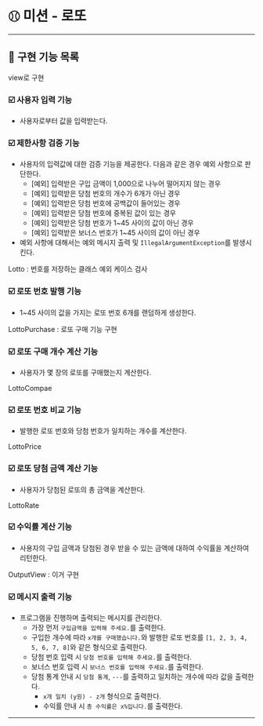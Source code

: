 # ⚾︎ 미션 - 로또

---

## 🌟 구현 기능 목록

view로 구현 
### ☑️ 사용자 입력 기능
- 사용자로부터 값을 입력받는다.

### ☑️ 제한사항 검증 기능
- 사용자의 입력값에 대한 검증 기능을 제공한다. 다음과 같은 경우 예외 사항으로 판단한다.
  - [예외] 입력받은 구입 금액이 1,000으로 나누어 떨어지지 않는 경우 
  - [예외] 입력받은 당첨 번호의 개수가 6개가 아닌 경우  
  - [예외] 입력받은 당첨 번호에 공백값이 들어있는 경우 
  - [예외] 입력받은 당첨 번호에 중복된 값이 있는 경우 
  - [예외] 입력받은 당첨 번호가 1~45 사이의 값이 아닌 경우 
  - [예외] 입력받은 보너스 번호가 1~45 사이의 값이 아닌 경우 
- 예외 사항에 대해서는 예외 메시지 출력 및 `IllegalArgumentException`를 발생시킨다.

Lotto : 번호를 저장하는 클래스
예외 케이스 검사
### ☑️ 로또 번호 발행 기능
- 1~45 사이의 값을 가지는 로또 번호 6개를 랜덤하게 생성한다.

LottoPurchase : 로또 구매 기능 구현
### ☑️ 로또 구매 개수 계산 기능
- 사용자가 몇 장의 로또를 구매했는지 계산한다.

LottoCompae
### ☑️ 로또 번호 비교 기능
- 발행한 로또 번호와 당첨 번호가 일치하는 개수를 계산한다.

LottoPrice
### ☑️ 로또 당첨 금액 계산 기능
- 사용자가 당첨된 로또의 총 금액을 계산한다.

LottoRate
### ☑️ 수익률 계산 기능
- 사용자의 구입 금액과 당첨된 경우 받을 수 있는 금액에 대하여 수익률을 계산하여 리턴한다.

OutputView : 이거 구현
### ☑️ 메시지 출력 기능 
- 프로그램을 진행하며 출력되는 메시지를 관리한다.
  - 가장 먼저 `구입금액을 입력해 주세요.`를 출력한다.
  - 구입한 개수에 따라 `x개를 구매했습니다.`와 발행한 로또 번호를 `[1, 2, 3, 4, 5, 6, 7, 8]`와 같은 형식으로 출력한다.
  - 당첨 번호 입력 시 `당첨 번호를 입력해 주세요.`를 출력한다.
  - 보너스 번호 입력 시 `보너스 번호를 입력해 주세요.`를 출력한다.
  - 당첨 통계 안내 시 `당첨 통계`, `---`를 출력하고 일치하는 개수에 따라 값을 출력한다.
    - `x개 일치 (y원) - z개` 형식으로 출력한다.
    - 수익률 안내 시 `총 수익률은 x%입니다.`를 출력한다.
---
